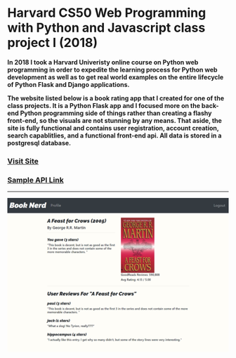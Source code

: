 # Harvard CS50 Web Programming with Python and Javascript class project I (2018)

**In 2018 I took a Harvard Univeristy online course on Python web programming in order
to expedite the learning process for Python web development as well as to get real world
examples on the entire lifecycle of Python Flask and Django applications.** 

**The website listed below is a book rating app that I created for one of the class projects.
It is a Python Flask app and I focused more on the back-end Python programming side of things rather 
than creating a flashy front-end, so the visuals are not stunning by any means. 
That aside, the site is fully functional and contains user registration, account creation, 
search capablitlies, and a functional front-end api. All data is stored in a postgresql database.**

### [Visit Site](https://booknerd.herokuapp.com/)

### [Sample API Link](https://booknerd.herokuapp.com/api/0451169514)

---

<img src="static/screen.PNG">
